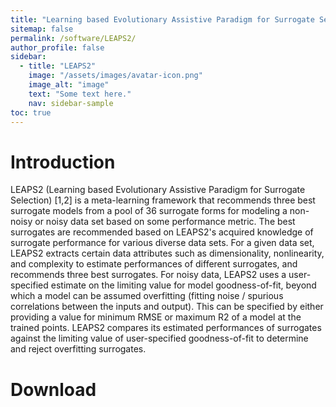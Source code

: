 ```yaml
---
title: "Learning based Evolutionary Assistive Paradigm for Surrogate Selection (LEAPS2)"
sitemap: false
permalink: /software/LEAPS2/
author_profile: false
sidebar:
  - title: "LEAPS2"
    image: "/assets/images/avatar-icon.png"
    image_alt: "image"
    text: "Some text here."
    nav: sidebar-sample
toc: true
---
```


# Introduction  
LEAPS2 (Learning based Evolutionary Assistive Paradigm for Surrogate Selection) [1,2] is a meta-learning framework that recommends three best surrogate models from a pool of 36 surrogate forms for modeling a non-noisy or noisy data set based on some performance metric. The best surrogates are recommended based on LEAPS2's acquired knowledge of surrogate performance for various diverse data sets. For a given data set, LEAPS2 extracts certain data attributes such as dimensionality, nonlinearity, and complexity to estimate performances of different surrogates, and recommends three best surrogates. For noisy data, LEAPS2 uses a user-specified estimate on the limiting value for model goodness-of-fit, beyond which a model can be assumed overfitting (fitting noise / spurious correlations between the inputs and output). This can be specified by either providing a value for minimum RMSE or maximum R2 of a model at the trained points. LEAPS2 compares its estimated performances of surrogates against the limiting value of user-specified goodness-of-fit to determine and reject overfitting surrogates.  

# Download